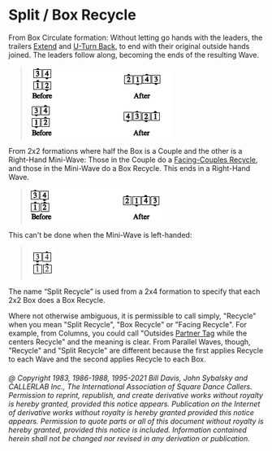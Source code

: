 
# Split / Box Recycle

From Box Circulate formation:
Without letting go hands with the leaders, the trailers
[Extend](../b2/extend.md) and
[U-Turn Back](../b1/turn_back.md), to end with their original
outside hands joined. The leaders follow along, becoming
the ends of the resulting Wave.

> 
> ![alt](box_split_recycle_1.png)
> 

From 2x2 formations where half the Box is a Couple and
the other is a Right-Hand Mini-Wave: Those in the Couple
do a [Facing-Couples Recycle](../a2/recycle.md),
and those in the Mini-Wave
do a Box Recycle. This ends in a Right-Hand Wave.

> 
> ![alt](box_split_recycle_2.png)
> 

This can't be done when the Mini-Wave is left-handed:

> 
> ![alt](box_split_recycle_3.png)
> 

The name “Split Recycle” is used from a 2x4 formation to specify that each 2x2 Box does a Box
Recycle. 

Where not otherwise ambiguous, it is permissible to call
simply, "Recycle" when you mean "Split Recycle", "Box Recycle" or "Facing Recycle".
For example, from Columns, you could call
"Outsides [Partner Tag](../a1/partner_tag.md)
while the centers Recycle" and the meaning is clear.
From Parallel Waves, though, "Recycle" and "Split Recycle"
are different because the first applies Recycle to
each Wave and the second applies Recycle to each Box.

###### @ Copyright 1983, 1986-1988, 1995-2021 Bill Davis, John Sybalsky and CALLERLAB Inc., The International Association of Square Dance Callers. Permission to reprint, republish, and create derivative works without royalty is hereby granted, provided this notice appears. Publication on the Internet of derivative works without royalty is hereby granted provided this notice appears. Permission to quote parts or all of this document without royalty is hereby granted, provided this notice is included. Information contained herein shall not be changed nor revised in any derivation or publication.
